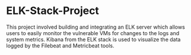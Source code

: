 # ELK-Stack-Project
This project involved building and integrating an ELK server which allows users to easily monitor the vulnerable VMs for changes to the logs and system metrics. Kibana from the ELK stack is used to visualize the data logged by the Filebeat and Metricbeat tools.
